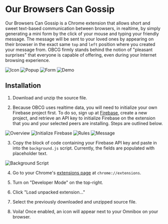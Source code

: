 # Our Browsers Can Gossip

Our Browsers Can Gossip is a Chrome extension that allows short and sweet text-based communication between browsers, in realtime, by simply generating a mini form by the click of your mouse and typing your friendly message. The message will be sent to your loved ones by appearing on their browser in the exact same `top` and `left` position where you created your message from. OBCG firmly stands behind the notion of "pleasant surprises" that everyone is capable of offering, even during your Internet browsing experience.

![Icon](https://daniwhkim.github.io/img/icon.png)
![Popup](https://daniwhkim.github.io/img/popup.png)
![Form](https://daniwhkim.github.io/img/form.png)
![Demo](https://daniwhkim.github.io/img/demo.png)

## Installation

1. Download and unzip the source file.

2. Because OBCG uses realtime data, you will need to initialize your own Firebase project first. To do so, sign up at [Firebase](https://firebase.google.com/), create a new project, and retrieve an API key to initialize Firebase on the extension that you and your selected peers are installing. Steps are outlined below.

![Overview](https://daniwhkim.github.io/img/overview.png)
![Initialize Firebase](https://daniwhkim.github.io/img/initialize.png)
![Rules](https://daniwhkim.github.io/img/rules.png)
![Message](https://daniwhkim.github.io/img/message.png)

3. Copy the block of code containing your Firebase API key and paste in into the `background.js` script. Currently, the fields are populated with placeholder text.

![Background Script](https://daniwhkim.github.io/img/background.png)

4. Go to your Chrome's [extensions page](chrome://extensions/) at `chrome://extensions`.

5. Turn on "Developer Mode" on the top-right.

6. Click "Load unpacked extension..."

7. Select the previously downloaded and unzipped source file.

8. Voila! Once enabled, an icon will appear next to your Omnibox on your browser.
